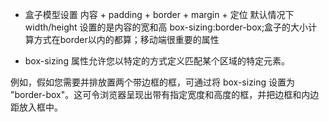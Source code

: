 - 盒子模型设置
    内容 + padding + border + margin + 定位
    默认情况下 width/height 设置的是内容的宽和高
    box-sizing:border-box;盒子的大小计算方式在border以内的都算；移动端很重要的属性


- box-sizing 属性允许您以特定的方式定义匹配某个区域的特定元素。

例如，假如您需要并排放置两个带边框的框，可通过将 box-sizing 设置为 "border-box"。这可令浏览器呈现出带有指定宽度和高度的框，并把边框和内边距放入框中。

